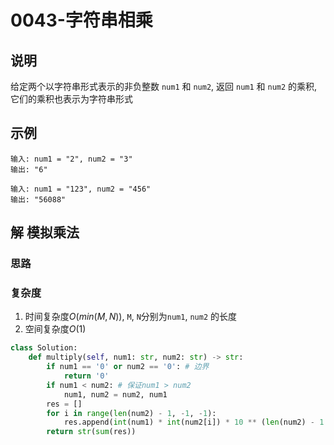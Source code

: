 # 0043-字符串相乘

## 说明
给定两个以字符串形式表示的非负整数 `num1` 和 `num2`, 返回 `num1` 和 `num2` 的乘积, 它们的乘积也表示为字符串形式

## 示例
```
输入: num1 = "2", num2 = "3"
输出: "6"

输入: num1 = "123", num2 = "456"
输出: "56088"
```

## 解 模拟乘法

### 思路


### 复杂度
1. 时间复杂度$O(min(M, N))$, `M`, `N`分别为`num1`, `num2` 的长度
2. 空间复杂度$O(1)$

```python
class Solution:
    def multiply(self, num1: str, num2: str) -> str:
        if num1 == '0' or num2 == '0': # 边界
            return '0'
        if num1 < num2: # 保证num1 > num2
            num1, num2 = num2, num1
        res = []
        for i in range(len(num2) - 1, -1, -1):
            res.append(int(num1) * int(num2[i]) * 10 ** (len(num2) - 1 - i))
        return str(sum(res))
```